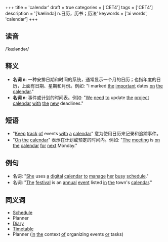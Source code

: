 +++
title = 'calendar'
draft = true
categories = ['CET4']
tags = ['CET4']
description = '[ˈkælində] n.日历，历书；历法'
keywords = ['ai words', 'calendar']
+++

## 读音
/ˈkæləndər/

## 释义
- **名词 n**: 一种安排日期和时间的系统，通常显示一个月的日历；也指年度的日历，上面有日期、星期和月份。例如: "I marked [the](/zh/post/the/) [important](/zh/post/important/) dates [on](/zh/post/on/) [the](/zh/post/the/) [calendar](/zh/post/calendar/)."
- **名词 n**: 事件或计划的时间表。例如: "[We](/zh/post/we/) [need](/zh/post/need/) [to](/zh/post/to/) update [the](/zh/post/the/) [project](/zh/post/project/) [calendar](/zh/post/calendar/) [with](/zh/post/with/) [the](/zh/post/the/) [new](/zh/post/new/) deadlines."

## 短语
- "[Keep](/zh/post/keep/) [track](/zh/post/track/) [of](/zh/post/of/) events [with](/zh/post/with/) [a](/zh/post/a/) [calendar](/zh/post/calendar/)" 意为使用日历来记录和追踪事件。
- "[On](/zh/post/on/) [the](/zh/post/the/) [calendar](/zh/post/calendar/)" 表示在计划或预定的时间内。例如: "[The](/zh/post/the/) [meeting](/zh/post/meeting/) is [on](/zh/post/on/) [the](/zh/post/the/) [calendar](/zh/post/calendar/) [for](/zh/post/for/) [next](/zh/post/next/) Monday."

## 例句
- 名词: "[She](/zh/post/she/) uses [a](/zh/post/a/) [digital](/zh/post/digital/) [calendar](/zh/post/calendar/) [to](/zh/post/to/) [manage](/zh/post/manage/) [her](/zh/post/her/) [busy](/zh/post/busy/) [schedule](/zh/post/schedule/)."
- 名词: "[The](/zh/post/the/) [festival](/zh/post/festival/) is an [annual](/zh/post/annual/) [event](/zh/post/event/) listed [in](/zh/post/in/) [the](/zh/post/the/) town's [calendar](/zh/post/calendar/)."

## 同义词
- [Schedule](/zh/post/schedule/)
- Planner
- [Diary](/zh/post/diary/)
- [Timetable](/zh/post/timetable/)
- Planner ([in](/zh/post/in/) [the](/zh/post/the/) context [of](/zh/post/of/) organizing events [or](/zh/post/or/) tasks)
